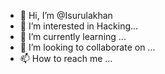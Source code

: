 - 👋 Hi, I’m @Isurulakhan
- 👀 I’m interested in Hacking...
- 🌱 I’m currently learning ...
- 💞️ I’m looking to collaborate on ...
- 📫 How to reach me ...

<!---
Isurulk/Isurulk is a ✨ special ✨ repository because its `README.md` (this file) appears on your GitHub profile.
You can click the Preview link to take a look at your changes.
--->
